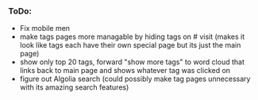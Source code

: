 ### ToDo:
* Fix mobile men
* make tags pages more managable by hiding tags on # visit (makes it look like tags each have their own special page but its just the main page)
* show only top 20 tags, forward "show more tags" to word cloud that links back to main page and shows whatever tag was clicked on
* figure out Algolia search (could possibly make tag pages unnecessary with its amazing search features)
